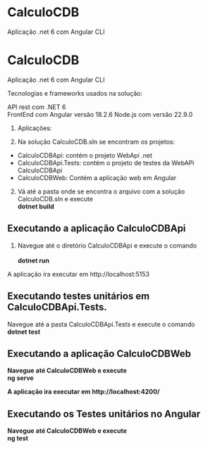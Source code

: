 # CalculoCDB
Aplicação .net 6 com Angular CLI

# CalculoCDB
Aplicação .net 6 com Angular CLI

Tecnologias e frameworks usados na solução:

API rest com .NET 6 <br />
FrontEnd com Angular versão 18.2.6  Node.js com versão 22.9.0<br />

1. Aplicações:

2. Na solução CalculoCDB.sln se encontram os projetos: <br />

 - CalculoCDBApi: contém o projeto WebApi .net <br />
 - CalculoCDBApi.Tests: contém o projeto de testes da WebAPi CalculoCDBApi <br />
 - CalculoCDBWeb: Contém a aplicação web em Angular <br />

2. Vá até a pasta onde se encontra o arquivo com a solução CalculoCDB.sln e execute <br />
<b>dotnet build</b> 

## Executando a aplicação CalculoCDBApi

1. Navegue até o diretório CalculoCDBApi e execute o comando <br />  
<b> dotnet run </b>  <br />

A aplicação ira executar em http://localhost:5153 <br />

## Executando testes unitários em CalculoCDBApi.Tests. 

Navegue até a pasta CalculoCDBApi.Tests e execute o comando  <br />
<b> dotnet test<br />

## Executando a aplicação CalculoCDBWeb

Navegue até CalculoCDBWeb e execute  <br /> 
<b> ng serve </b>  <br />

A aplicação ira executar em http://localhost:4200/ <br />

## Executando os Testes unitários no Angular

Navegue até CalculoCDBWeb e execute  <br /> 
<b> ng test </b>  <br />